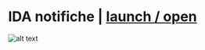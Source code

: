 # IDA notifiche | [launch / open](http://ccristiano22/ida-inclusive-digital-assistant.io/prototipi)

![alt text](https://i.imgur.com/lSY0VRw.png)
